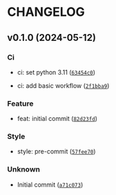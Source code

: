 # CHANGELOG



## v0.1.0 (2024-05-12)

### Ci

* ci: set python 3.11 ([`63454c0`](https://github.com/matteo4diani/semantic-poetry-demo/commit/63454c0108516e7fac8cce9f683e74e9d2cbe7c6))

* ci: add basic workflow ([`2f1bba9`](https://github.com/matteo4diani/semantic-poetry-demo/commit/2f1bba997fd32e2bde3abe62705c012aa2f72325))

### Feature

* feat: initial commit ([`82d23fd`](https://github.com/matteo4diani/semantic-poetry-demo/commit/82d23fdb82dd5537d72d9b83a3a68c058528584c))

### Style

* style: pre-commit ([`57fee70`](https://github.com/matteo4diani/semantic-poetry-demo/commit/57fee708757ae8f609227567bcfd81a26e255180))

### Unknown

* Initial commit ([`a71c073`](https://github.com/matteo4diani/semantic-poetry-demo/commit/a71c07336f25caa7af4155643b66e8ee2370fdd4))
